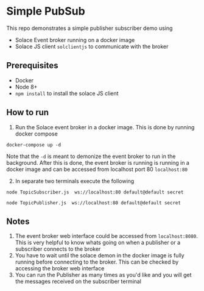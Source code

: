 # Simple PubSub 

This repo demonstrates a simple publisher subscriber demo using 
- Solace Event broker running on a docker image
- Solace JS client `solclientjs` to communicate with the broker

## Prerequisites
- Docker
- Node 8+
- `npm install` to install the solace JS client 

## How to run
1. Run the Solace event broker in a docker image. This is done by running docker compose
```
docker-compose up -d
```
Note that the `-d` is meant to demonize the event broker to run in the background. After this is done, the event broker is running is running in a docker image and can be accessed from localhost port 80 `localhost:80`

2. In separate two terminals execute the following

```
node TopicSubscriber.js  ws://localhost:80 default@default secret
```

```
node TopicPublisher.js  ws://localhost:80 default@default secret
```

## Notes
1. The event broker web interface could be accessed from `localhost:8080`. This is very helpful to know whats going on when a publisher or a subscriber connects to the broker
1. You have to wait until the solace demon in the docker image is fully running before connecting to the broker. This can be checked by accessing the broker web interface
1. You can run the Publisher as many times as you'd like and you will get the messages received on the subscriber terminal
